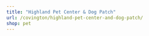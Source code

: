 ```yaml
---
title: "Highland Pet Center & Dog Patch"
url: /covington/highland-pet-center-and-dog-patch/
shop: pet
---
```

